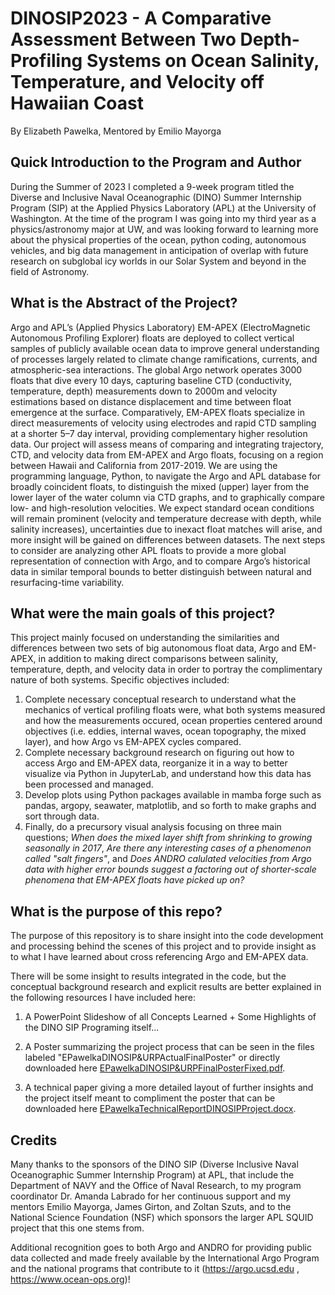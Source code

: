 # DINOSIP2023 - A Comparative Assessment Between Two Depth-Profiling Systems on Ocean Salinity, Temperature, and Velocity off Hawaiian Coast
By Elizabeth Pawelka, Mentored by Emilio Mayorga

## Quick Introduction to the Program and Author
During the Summer of 2023 I completed a 9-week program titled the Diverse and Inclusive Naval Oceanographic (DINO) Summer Internship Program (SIP) at the Applied Physics Laboratory (APL) at the University of Washington. At the time of the program I was going into my third year as a physics/astronomy major at UW, and was looking forward to learning more about the physical properties of the ocean, python coding, autonomous vehicles, and big data management in anticipation of overlap with future research on subglobal icy worlds in our Solar System and beyond in the field of Astronomy.

## What is the Abstract of the Project?
Argo and APL’s (Applied Physics Laboratory) EM-APEX (ElectroMagnetic Autonomous Profiling Explorer) floats are deployed to collect vertical samples of publicly available ocean data to improve general understanding of processes largely related to climate change ramifications, currents, and atmospheric-sea interactions. The global Argo network operates 3000 floats that dive every 10 days, capturing baseline CTD (conductivity, temperature, depth) measurements down to 2000m and velocity estimations based on distance displacement and time between float emergence at the surface. Comparatively, EM-APEX floats specialize in direct measurements of velocity using electrodes and rapid CTD sampling at a shorter 5–7 day interval, providing complementary higher resolution data. Our project will assess means of comparing and integrating trajectory, CTD, and velocity data from EM-APEX and Argo floats, focusing on a region between Hawaii and California from 2017-2019. We are using the programming language, Python, to navigate the Argo and APL database for broadly coincident floats, to distinguish the mixed (upper) layer from the lower layer of the water column via CTD graphs, and to graphically compare low- and high-resolution velocities. We expect standard ocean conditions will remain prominent (velocity and temperature decrease with depth, while salinity increases), uncertainties due to inexact float matches will arise, and more insight will be gained on differences between datasets. The next steps to consider are analyzing other APL floats to provide a more global representation of connection with Argo, and to compare Argo’s historical data in similar temporal bounds to better distinguish between natural and resurfacing-time variability.

## What were the main goals of this project?
This project mainly focused on understanding the similarities and differences between two sets of big autonomous float data, Argo and EM-APEX, in addition to making direct comparisons between salinity, temperature, depth, and velocity data in order to portray the complimentary nature of both systems. Specific objectives included:
1. Complete necessary conceptual research to understand what the mechanics of vertical profiling floats were, what both systems measured and how the measurements occured, ocean properties centered around objectives (i.e. eddies, internal waves, ocean topography, the mixed layer), and how Argo vs EM-APEX cycles compared.
2. Complete necessary background research on figuring out how to access Argo and EM-APEX data, reorganize it in a way to better visualize via Python in JupyterLab, and understand how this data has been processed and managed.
3. Develop plots using Python packages available in mamba forge such as pandas, argopy, seawater, matplotlib, and so forth to make graphs and sort through data.
4. Finally, do a precursory visual analysis focusing on three main questions; _When does the mixed layer shift from shrinking to growing seasonally in 2017_, _Are there any interesting cases of a phenomenon called "salt fingers"_, and _Does ANDRO calulated velocities from Argo data with higher error bounds suggest a factoring out of shorter-scale phenomena that EM-APEX floats have picked up on?_

## What is the purpose of this repo?
The purpose of this repository is to share insight into the code development and processing behind the scenes of this project and to provide insight as to what I have learned about cross referencing Argo and EM-APEX data.

There will be some insight to results integrated in the code, but the conceptual background research and explicit results are better explained in the following resources I have included here:
1. A PowerPoint Slideshow of all Concepts Learned + Some Highlights of the DINO SIP Programing itself...
2. A Poster summarizing the project process that can be seen in the files labeled "EPawelkaDINOSIP&URPActualFinalPoster" or directly downloaded here [EPawelkaDINOSIP&URPFinalPosterFixed.pdf](https://github.com/ElizabethP712/squid-dinosip/files/12364246/EPawelkaDINOSIP.URPFinalPosterFixed.pdf).

4. A technical paper giving a more detailed layout of further insights and the project itself meant to compliment the poster that can be downloaded here [EPawelkaTechnicalReportDINOSIPProject.docx](https://github.com/ElizabethP712/squid-dinosip/files/12364253/EPawelkaTechnicalReportDINOSIPProject.docx).


## Credits
Many thanks to the sponsors of the DINO SIP (Diverse Inclusive Naval Oceanographic Summer Internship Program) at APL, that include the Department of NAVY and the Office of Naval Research, to my program coordinator Dr. Amanda Labrado for her continuous support and my mentors Emilio Mayorga, James Girton, and Zoltan Szuts, and to the National Science Foundation (NSF) which sponsors the larger APL SQUID project that this one stems from.

Additional recognition goes to both Argo and ANDRO for providing public data collected and made freely available by the International Argo Program and the national programs that contribute to it (https://argo.ucsd.edu ,  https://www.ocean-ops.org)!
